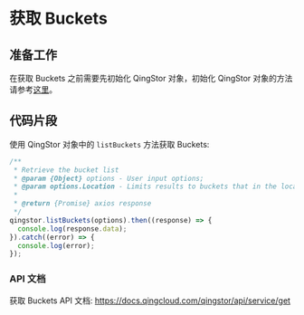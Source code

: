 # 获取 Buckets

## 准备工作

在获取 Buckets 之前需要先初始化 QingStor 对象，初始化 QingStor 对象的方法请参考[这里](./initialize_config_and_qingstor.md)。

## 代码片段

使用 QingStor 对象中的 `listBuckets` 方法获取 Buckets:

```javascript
/**
 * Retrieve the bucket list
 * @param {Object} options - User input options;
 * @param options.Location - Limits results to buckets that in the location
 *
 * @return {Promise} axios response
 */
qingstor.listBuckets(options).then((response) => {
  console.log(response.data);
}).catch((error) => {
  console.log(error);
});
```

### API 文档

获取 Buckets API 文档: https://docs.qingcloud.com/qingstor/api/service/get
